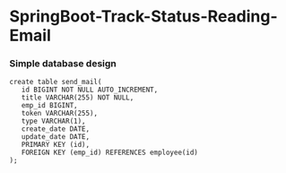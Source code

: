 # SpringBoot-Track-Status-Reading-Email

### Simple database design

    create table send_mail(
       id BIGINT NOT NULL AUTO_INCREMENT,
       title VARCHAR(255) NOT NULL,
       emp_id BIGINT,
       token VARCHAR(255),
       type VARCHAR(1),
       create_date DATE,
       update_date DATE,
       PRIMARY KEY (id),
       FOREIGN KEY (emp_id) REFERENCES employee(id)
    );
